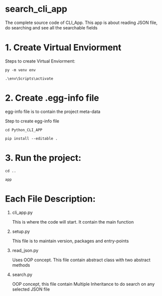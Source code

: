 # search_cli_app
The complete source code of CLI_App. This app is about reading JSON file, do searching and see all the searchable fields

# 1. Create Virtual Enviorment

Steps to create Virtual Enviorment:
    
    py -m venv env
    
    .\env\Scripts\activate
    
# 2. Create .egg-info file
egg-info file is to contain the project meta-data

Step to create egg-info file

    cd Python_CLI_APP
    
    pip install --editable .
    
# 3. Run the project:

    cd ..
    
    app


# Each File Description:
1. cli_app.py

    This is where the code will start. It contain the main function

2. setup.py

    This file is to maintain version, packages and entry-points 

3. read_json.py

    Uses OOP concept. This file contain abstract class with two abstract methods

4. search.py 

    OOP concept, this file contain Multiple Inheritance to do search on any selected JSON file

